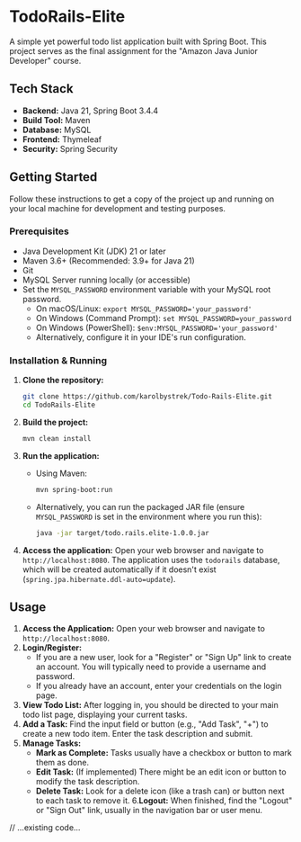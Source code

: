 # TodoRails-Elite

A simple yet powerful todo list application built with Spring Boot. This project serves as the final assignment for the "Amazon Java Junior Developer" course.

## Tech Stack

* **Backend:** Java 21, Spring Boot 3.4.4
* **Build Tool:** Maven
* **Database:** MySQL
* **Frontend:** Thymeleaf
* **Security:** Spring Security

## Getting Started

Follow these instructions to get a copy of the project up and running on your local machine for development and testing purposes.

### Prerequisites

* Java Development Kit (JDK) 21 or later
* Maven 3.6+ (Recommended: 3.9+ for Java 21)
* Git
* MySQL Server running locally (or accessible)
* Set the `MYSQL_PASSWORD` environment variable with your MySQL root password.
  * On macOS/Linux: `export MYSQL_PASSWORD='your_password'`
  * On Windows (Command Prompt): `set MYSQL_PASSWORD=your_password`
  * On Windows (PowerShell): `$env:MYSQL_PASSWORD='your_password'`
  * Alternatively, configure it in your IDE's run configuration.

### Installation & Running

1. **Clone the repository:**

    ```bash
    git clone https://github.com/karolbystrek/Todo-Rails-Elite.git
    cd TodoRails-Elite
    ```

2. **Build the project:**

    ```bash
    mvn clean install
    ```

3. **Run the application:**
    * Using Maven:

        ```bash
        mvn spring-boot:run
        ```

    * Alternatively, you can run the packaged JAR file (ensure `MYSQL_PASSWORD` is set in the environment where you run this):

        ```bash
        java -jar target/todo.rails.elite-1.0.0.jar
        ```

4. **Access the application:**
    Open your web browser and navigate to `http://localhost:8080`. The application uses the `todorails` database, which will be created automatically if it doesn't exist (`spring.jpa.hibernate.ddl-auto=update`).

## Usage

1. **Access the Application:** Open your web browser and navigate to `http://localhost:8080`.
2. **Login/Register:**
    * If you are a new user, look for a "Register" or "Sign Up" link to create an account. You will typically need to provide a username and password.
    * If you already have an account, enter your credentials on the login page.
3. **View Todo List:** After logging in, you should be directed to your main todo list page, displaying your current tasks.
4. **Add a Task:** Find the input field or button (e.g., "Add Task", "+") to create a new todo item. Enter the task description and submit.
5. **Manage Tasks:**
    * **Mark as Complete:** Tasks usually have a checkbox or button to mark them as done.
    * **Edit Task:** (If implemented) There might be an edit icon or button to modify the task description.
    * **Delete Task:** Look for a delete icon (like a trash can) or button next to each task to remove it.
6.**Logout:** When finished, find the "Logout" or "Sign Out" link, usually in the navigation bar or user menu.

// ...existing code...
